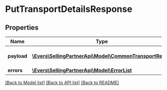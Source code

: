 # PutTransportDetailsResponse

## Properties
Name | Type | Description | Notes
------------ | ------------- | ------------- | -------------
**payload** | [**\Evers\SellingPartnerApi\Model\CommonTransportResult**](CommonTransportResult.md) | The payload for the putTransportDetails operation. | [optional] 
**errors** | [**\Evers\SellingPartnerApi\Model\ErrorList**](ErrorList.md) |  | [optional] 

[[Back to Model list]](../README.md#documentation-for-models) [[Back to API list]](../README.md#documentation-for-api-endpoints) [[Back to README]](../README.md)


